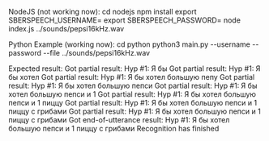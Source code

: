 NodeJS (not working now):
cd nodejs
npm install
export SBERSPEECH_USERNAME=<username>
export SBERSPEECH_PASSWORD=<password>
node index.js ../sounds/pepsi16kHz.wav

Python Example (working now):
cd python
python3 main.py --username <username> --password <password> --file ../sounds/pepsi16kHz.wav

Expected result:
Got partial result:
 Hyp #1: Я бы
Got partial result:
 Hyp #1: Я бы хотел
Got partial result:
 Hyp #1: Я бы хотел большую пепу
Got partial result:
 Hyp #1: Я бы хотел большую пепси
Got partial result:
 Hyp #1: Я бы хотел большую пепси и 1
Got partial result:
 Hyp #1: Я бы хотел большую пепси и 1 пиццу
Got partial result:
 Hyp #1: Я бы хотел большую пепси и 1 пиццу с грибами
Got partial result:
 Hyp #1: Я бы хотел большую пепси и 1 пиццу с грибами
Got end-of-utterance result:
 Hyp #1: Я бы хотел большую пепси и 1 пиццу с грибами
Recognition has finished


